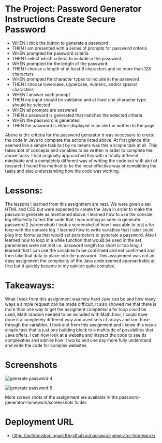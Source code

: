 # The Project: Password Generator Instructions Create Secure Password

* WHEN I click the button to generate a password
* THEN I am presented with a series of prompts for password criteria
* WHEN prompted for password criteria
* THEN I select which criteria to include in the password
* WHEN prompted for the length of the password
* THEN I choose a length of at least 8 characters and no more than 128 characters
* WHEN prompted for character types to include in the password
* THEN I choose lowercase, uppercase, numeric, and/or special characters
* WHEN I answer each prompt
* THEN my input should be validated and at least one character type should be selected
* WHEN all prompts are answered
* THEN a password is generated that matches the selected criteria
* WHEN the password is generated
* THEN the password is either displayed in an alert or written to the page

Above is the criteria for the password generator it was neccesary to create the code in Java to complete the actions listed above. At first glance this seemed like a simple task but by no means was this a simple task at all. This takes alot of concepts and variables to be written in order to complete the above tasks. I had originally approached this with a totally different mindstate and a completely different way of writing the code but with alot of research I found this method to be the most effective way of completing the tasks and also understanding how the code was working. 

# Lessons:

The lessons I learned from this assignment are vast. We were given a set HTML and CSS but were expected to create the Java in order to make the password generate as mentioned above. I learned how to use the console log efficiently to test the code that I was writing as seen in generate password 2 (screenshot) I took a screenshot of how I was able to test a for loop with the console log. I learned how to write variables that I later could plug into formulas that would set parameters to generate a password. Also I learned how to loop in a while function that would be used in the set parameters were not met i.e. password length too short or too long. I learned that I can use the variables to be confirmed and not confirmed and then take that data to place into the password. This assignment was not an easy assignment the complexity of the Java code seemed approachable at first but it quickly became in my opinion quite complex. 

# Takeaways:

What I took from this assignment was how hard Java can be and how many ways a simple request can be made difficult. It also showed me that there is more than one way to get the assigment completed a for loop could be used, Math.random needed to be included with Math.floor, I could have done it a completely different way and used sets of arrays and ran those through the variables. I took alot from this assignment and I know this was a simple task that is just one building block to a multitude of possibilites that Java offers. I can now look at a website and inspect the code to see its complexities and admire how it works and one day more fully understand and write the code for complex websites. 

# Screenshots 

![generate password 4](https://user-images.githubusercontent.com/73844796/107263761-23f1c400-6a10-11eb-9290-43045f3be5c7.jpg)

![generate password 5](https://user-images.githubusercontent.com/73844796/107263836-3cfa7500-6a10-11eb-95f5-b8ee82ed01a7.jpg)


More screen shots of the assignment are available in the password-generator-homework/screenshots folder.

# Deployment URL

* https://anthonydominguez86.github.io/password-generator-homework/